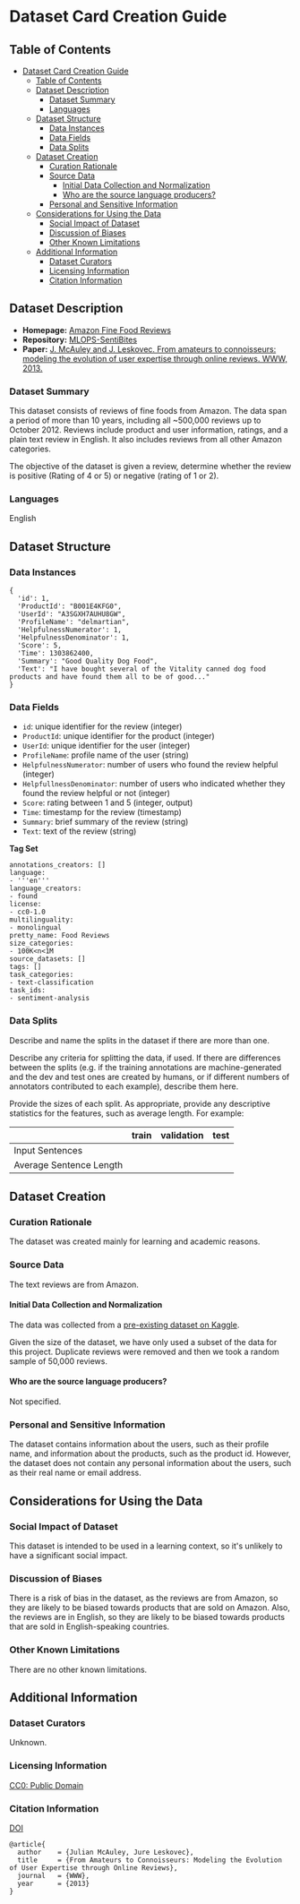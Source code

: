 # Dataset Card Creation Guide

## Table of Contents
- [Dataset Card Creation Guide](#dataset-card-creation-guide)
  - [Table of Contents](#table-of-contents)
  - [Dataset Description](#dataset-description)
    - [Dataset Summary](#dataset-summary)
    - [Languages](#languages)
  - [Dataset Structure](#dataset-structure)
    - [Data Instances](#data-instances)
    - [Data Fields](#data-fields)
    - [Data Splits](#data-splits)
  - [Dataset Creation](#dataset-creation)
    - [Curation Rationale](#curation-rationale)
    - [Source Data](#source-data)
      - [Initial Data Collection and Normalization](#initial-data-collection-and-normalization)
      - [Who are the source language producers?](#who-are-the-source-language-producers)
    - [Personal and Sensitive Information](#personal-and-sensitive-information)
  - [Considerations for Using the Data](#considerations-for-using-the-data)
    - [Social Impact of Dataset](#social-impact-of-dataset)
    - [Discussion of Biases](#discussion-of-biases)
    - [Other Known Limitations](#other-known-limitations)
  - [Additional Information](#additional-information)
    - [Dataset Curators](#dataset-curators)
    - [Licensing Information](#licensing-information)
    - [Citation Information](#citation-information)

## Dataset Description

- **Homepage:** [Amazon Fine Food Reviews](https://www.kaggle.com/datasets/snap/amazon-fine-food-reviews?select=Reviews.csv)
- **Repository:** [MLOPS-SentiBites](https://github.com/MLOps-essi-upc/MLOps-SentiBites)
- **Paper:** [J. McAuley and J. Leskovec. From amateurs to connoisseurs: modeling the evolution of user expertise through online reviews. WWW, 2013.](http://i.stanford.edu/~julian/pdfs/www13.pdf)

### Dataset Summary

This dataset consists of reviews of fine foods from Amazon. The data span a period of more than 10 years, including all ~500,000 reviews up to October 2012. Reviews include product and user information, ratings, and a plain text review in English. It also includes reviews from all other Amazon categories.

The objective of the dataset is given a review, determine whether the review is positive (Rating of 4 or 5) or negative (rating of 1 or 2).

### Languages

English

## Dataset Structure

### Data Instances

```
{
  'id': 1,
  'ProductId': "B001E4KFG0",
  'UserId': "A3SGXH7AUHU8GW",
  'ProfileName': "delmartian",
  'HelpfulnessNumerator': 1,
  'HelpfulnessDenominator': 1,
  'Score': 5,
  'Time': 1303862400,
  'Summary': "Good Quality Dog Food",
  'Text': "I have bought several of the Vitality canned dog food products and have found them all to be of good..."
}
```

### Data Fields

- `id`: unique identifier for the review (integer)  
- `ProductId`: unique identifier for the product (integer)
- `UserId`: unique identifier for the user (integer)
- `ProfileName`: profile name of the user (string)
- `HelpfulnessNumerator`: number of users who found the review helpful (integer)
- `HelpfullnessDenominator`: number of users who indicated whether they found the review helpful or not (integer)
- `Score`: rating between 1 and 5 (integer, output)
- `Time`: timestamp for the review (timestamp)
- `Summary`: brief summary of the review (string)
- `Text`: text of the review (string)

**Tag Set**

```
annotations_creators: []
language:
- '''en'''
language_creators:
- found
license:
- cc0-1.0
multilinguality:
- monolingual
pretty_name: Food Reviews
size_categories:
- 100K<n<1M
source_datasets: []
tags: []
task_categories:
- text-classification
task_ids:
- sentiment-analysis
```

### Data Splits

Describe and name the splits in the dataset if there are more than one.

Describe any criteria for splitting the data, if used. If there are differences between the splits (e.g. if the training annotations are machine-generated and the dev and test ones are created by humans, or if different numbers of annotators contributed to each example), describe them here.

Provide the sizes of each split. As appropriate, provide any descriptive statistics for the features, such as average length.  For example:

|                         | train | validation | test |
|-------------------------|------:|-----------:|-----:|
| Input Sentences         |       |            |      |
| Average Sentence Length |       |            |      |

## Dataset Creation

### Curation Rationale

The dataset was created mainly for learning and academic reasons.

### Source Data

The text reviews are from Amazon.

#### Initial Data Collection and Normalization

The data was collected from a [pre-existing dataset on Kaggle](https://www.kaggle.com/datasets/snap/amazon-fine-food-reviews?select=Reviews.csv).

Given the size of the dataset, we have only used a subset of the data for this project. Duplicate reviews were removed and then we took a random sample of 50,000 reviews.

#### Who are the source language producers?

Not specified.

### Personal and Sensitive Information

The dataset contains information about the users, such as their profile name, and information about the products, such as the product id. However, the dataset does not contain any personal information about the users, such as their real name or email address.

## Considerations for Using the Data

### Social Impact of Dataset

This dataset is intended to be used in a learning context, so it's unlikely to have a significant social impact.

### Discussion of Biases

There is a risk of bias in the dataset, as the reviews are from Amazon, so they are likely to be biased towards products that are sold on Amazon. Also, the reviews are in English, so they are likely to be biased towards products that are sold in English-speaking countries.

### Other Known Limitations

There are no other known limitations.

## Additional Information

### Dataset Curators

Unknown.

### Licensing Information

[CC0: Public Domain](https://creativecommons.org/publicdomain/zero/1.0/)
### Citation Information

[DOI](https://doi.org/10.1145/2488388.2488466)

```
@article{
  author    = {Julian McAuley, Jure Leskovec},
  title     = {From Amateurs to Connoisseurs: Modeling the Evolution of User Expertise through Online Reviews},
  journal   = {WWW},
  year      = {2013}
}
```